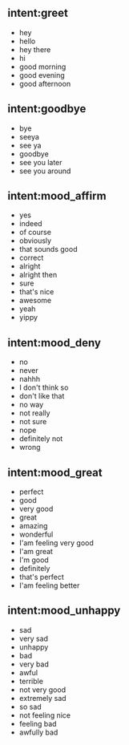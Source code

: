 ## intent:greet
- hey
- hello
- hey there
- hi
- good morning
- good evening
- good afternoon

## intent:goodbye
- bye
- seeya
- see ya
- goodbye
- see you later
- see you around

## intent:mood_affirm
- yes
- indeed
- of course
- obviously
- that sounds good
- correct
- alright
- alright then
- sure
- that's nice
- awesome
- yeah
- yippy

## intent:mood_deny
- no
- never
- nahhh
- I don't think so
- don't like that
- no way
- not really
- not sure
- nope
- definitely not
- wrong

## intent:mood_great
- perfect
- good
- very good
- great
- amazing
- wonderful
- I'am feeling very good
- I'am great
- I'm good
- definitely
- that's perfect
- I'am feeling better

## intent:mood_unhappy
- sad
- very sad
- unhappy
- bad
- very bad
- awful
- terrible
- not very good
- extremely sad
- so sad
- not feeling nice
- feeling bad
- awfully bad
